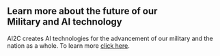 <h2>Learn more about the future of our<br>Military and AI technology</h2>

AI2C creates AI technologies for the advancement of our military and the nation as a whole.
To learn more <a href="/what-we-do">click here</a>.
